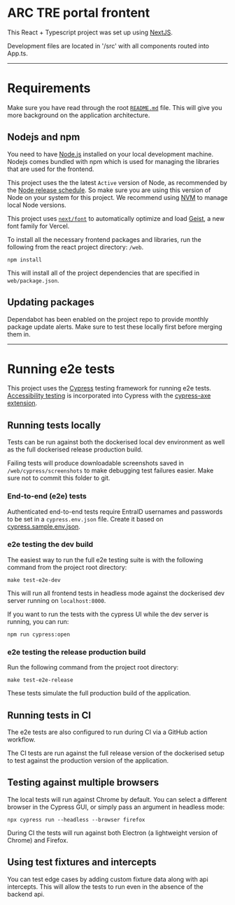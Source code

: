 # ARC TRE portal frontent

This React + Typescript project was set up using [NextJS](https://nextjs.org).

Development files are located in '/src' with all components routed into App.ts.

---

# Requirements

Make sure you have read through the root [`README.md`](../README.md) file. This will give you more background on the application architecture.

## Nodejs and npm

You need to have [Node.js](https://nodejs.org/en/download/) installed on your local development machine. Nodejs comes bundled with npm which is used for managing the libraries that are used for the frontend.

This project uses the the latest `Active` version of Node, as recommended by the [Node release schedule](https://nodejs.org/en/about/previous-releases). So make sure you are using this version of Node on your system for this project. We recommend using [NVM](https://github.com/nvm-sh/nvm) to manage local Node versions.

This project uses [`next/font`](https://nextjs.org/docs/app/building-your-application/optimizing/fonts) to automatically optimize and load [Geist](https://vercel.com/font), a new font family for Vercel.

To install all the necessary frontend packages and libraries, run the following from the react project directory: `/web`.

```shell script
npm install
```

This will install all of the project dependencies that are specified in `web/package.json`.

## Updating packages

Dependabot has been enabled on the project repo to provide monthly package update alerts. Make sure to test these locally first before merging them in.

---

# Running e2e tests

This project uses the [Cypress](https://www.cypress.io/) testing framework for running e2e tests. [Accessibility testing](https://docs.cypress.io/app/guides/accessibility-testing) is incorporated into Cypress with the [cypress-axe extension](https://www.npmjs.com/package/cypress-axe).

## Running tests locally

Tests can be run against both the dockerised local dev environment as well as the full dockerised release production build.

Failing tests will produce downloadable screenshots saved in `/web/cypress/screenshots` to make debugging test failures easier. Make sure not to commit this folder to git.

### End-to-end (e2e) tests

Authenticated end-to-end tests require EntraID usernames and passwords to be set in a `cypress.env.json` file. Create it based on [cypress.sample.env.json](./cypress.sample.env.json).

### e2e testing the dev build

The easiest way to run the full e2e testing suite is with the following command from the project root directory:

```
make test-e2e-dev
```

This will run all frontend tests in headless mode against the dockerised dev server running on `localhost:8000`.

If you want to run the tests with the cypress UI while the dev server is running, you can run:

```shell script
npm run cypress:open
```

### e2e testing the release production build

Run the following command from the project root directory:

```
make test-e2e-release
```

These tests simulate the full production build of the application.

## Running tests in CI

The e2e tests are also configured to run during CI via a GitHub action workflow.

The CI tests are run against the full release version of the dockerised setup to test against the production version of the application.

## Testing against multiple browsers

The local tests will run against Chrome by default. You can select a different browser in the Cypress GUI, or simply pass an argument in headless mode:

```
npx cypress run --headless --browser firefox
```

During CI the tests will run against both Electron (a lightweight version of Chrome) and Firefox.

## Using test fixtures and intercepts

You can test edge cases by adding custom fixture data along with api intercepts. This will allow the tests to run even in the absence of the backend api.
